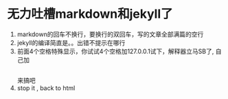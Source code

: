 # 无力吐槽markdown和jekyll了

1. markdown的回车不换行，要换行的双回车，写的文章全部满篇的空行 
2. jekyll的编译简直是。。出错不提示在哪行
3. 前面4个空格特殊显示，你试试4个空格加127.0.0.1试下，解释器立马SB了, 自己加<pre></pre>来搞吧
4. stop it , back to html
